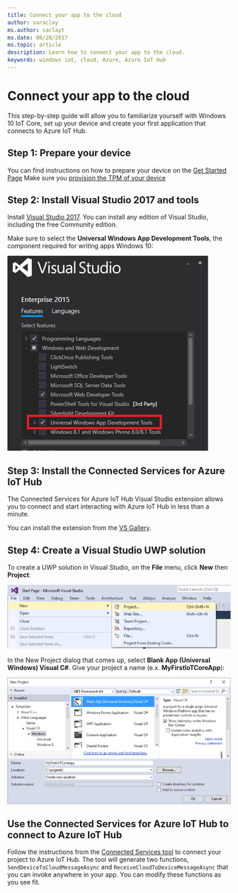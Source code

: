 ```yaml
---
title: Connect your app to the cloud
author: saraclay
ms.author: saclayt
ms.date: 08/28/2017
ms.topic: article
description: Learn how to connect your app to the cloud.
keywords: windows iot, cloud, Azure, Azure IoT Hub
---
```


# Connect your app to the cloud

This step-by-step guide will allow you to familiarize yourself with Windows 10
IoT Core, set up your device and create your first application that
connects to Azure IoT Hub.

## Step 1: Prepare your device

You can find instructions on how to prepare your device on the [Get Started Page](https://developer.microsoft.com/en-us/windows/iot/getstarted) 
Make sure you [provision the TPM of your device](../connect-to-cloud/ConnectDeviceToCloud.md)

## Step 2: Install Visual Studio 2017 and tools

Install [Visual Studio
2017](https://go.microsoft.com/fwlink/?linkid=845271). You
can install any edition of Visual Studio, including the free Community edition.

Make sure to select the **Universal Windows App Development Tools**, the
component required for writing apps Windows 10:

![Universal Windows App Development Tools](../media/ConnectAppToCloud/install_tools_for_windows10.png)

## Step 3: Install the Connected Services for Azure IoT Hub

The Connected Services for Azure IoT Hub Visual Studio extension allows you to
connect and start interacting with Azure IoT Hub in less than a minute.

You can install the extension from the [VS Gallery](https://aka.ms/azure-iot-hub-vs-cs-vs-gallery).

## Step 4: Create a Visual Studio UWP solution

To create a UWP solution in Visual Studio, on the **File** menu, click **New** then **Project**:

![New Project Creation](../media/ConnectAppToCloud/new_project_menu.png)

In the New Project dialog that comes up, select **Blank App (Universal Windows) Visual C#**. Give your project a name (e.x. **MyFirstIoTCoreApp**):

![New Solution Dialog](../media/ConnectAppToCloud/new_solution.png)

## Use the Connected Services for Azure IoT Hub to connect to Azure IoT Hub

Follow the instructions from the [Connected Services tool](https://aka.ms/azure-iot-hub-vs-cs-vs-gallery) to connect your project to Azure IoT Hub. The tool will generate two functions, `SendDeviceToCloudMessageAsync` and `ReceiveCloudToDeviceMessageAsync` that you can invoke anywhere in your app. You can modify these functions as you see fit.  

